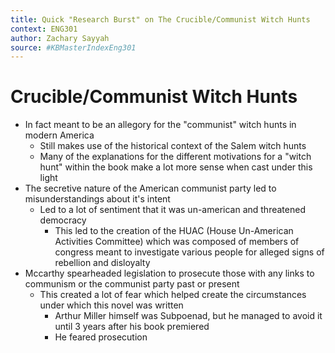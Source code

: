 ```yaml
---
title: Quick "Research Burst" on The Crucible/Communist Witch Hunts
context: ENG301
author: Zachary Sayyah
source: #KBMasterIndexEng301
---
```


# Crucible/Communist Witch Hunts
- In fact meant to be an allegory for the "communist" witch hunts in modern America
	- Still makes use of the historical context of the Salem witch hunts
	- Many of the explanations for the different motivations for a "witch hunt" within the book make a lot more sense when cast under this light
- The secretive nature of the American communist party led to misunderstandings about it's intent
	- Led to a lot of sentiment that it was un-american and threatened democracy
		- This led to the creation of the HUAC (House Un-American Activities Committee) which was composed of members of congress meant to investigate various people for alleged signs of rebellion and disloyalty
- Mccarthy spearheaded legislation to prosecute those with any links to communism or the communist party past or present
	- This created a lot of fear which helped create the circumstances under which this novel was written
		- Arthur Miller himself was Subpoenad, but he managed to avoid it until 3 years after his book premiered
		- He feared prosecution


